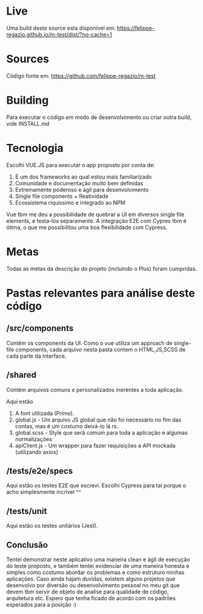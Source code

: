 # Live

Uma build deste source esta disponível em:
https://felippe-regazio.github.io/m-test/dist/?no-cache=1

# Sources

Código fonte em:
https://github.com/felippe-regazio/m-test

# Building

Para executar o código em modo de desenvolvimento ou criar outra build, vide INSTALL.md

# Tecnologia

Escolhi VUE.JS para executar o app proposto por conta de:

1. É um dos frameworks ao qual estou mais familiarizado
2. Comunidade e documentação muito bem definidas
3. Extremamente poderoso e ágil para desenvolvimento
4. Single file components + Reatividade
5. Ecossistema riquissimo e integrado ao NPM

Vue tbm me deu a possibilidade de quebrar a UI em diversos single file elements, e testa-los separamente.
A integração E2E com Cypres tbm é ótima, o que me possibilitou uma boa flexibilidade com Cypress.

# Metas

Todas as metas da descrição do projeto (incluindo o Plus) foram cumpridas.

# Pastas relevantes para análise deste código

## /src/components

Contém os components da UI. Como o vue utiliza um approach de single-file components, cada arquivo nesta
pasta contem o HTML,JS,SCSS de cada parte da interface.

## /shared

Contém arquivos comuns e personalizados inerentes a toda aplicação.

Aqui estão

1. A font utilizada (Prime).
2. global.js - Um arquivo JS global que não foi necessário no fim das contas, mas é um costumo deixá-lo lá rs.
2. global.scss - Style que será comum para toda a aplicação e algumas normalizações
3. apiClient.js - Um wrapper para fazer requisições a API mockada (utilizando axios)

## /tests/e2e/specs

Aqui estão os testes E2E que escrevi.
Escolhi Cypress para tal porque o acho simplesmente incrivel ^^

## /tests/unit

Aqui estão os testes unitários (Jest).

## Conclusão

Tentei demonstrar neste aplicativo uma maneira clean e ágil de execução do teste proposto, e também tentei evidenciar de uma maneira honesta e simples como costumo abordar os problemas e como estruturo minhas aplicações. Caso ainda hajam duvidas, existem alguns projetos que desenvolvo por diversão ou desenvolvimento pessoal no meu git que devem tbm servir de objeto de analise para qualidade de código, arquitetura etc. Espero que tenha ficado de acordo com os padrões esperados para a posição :)